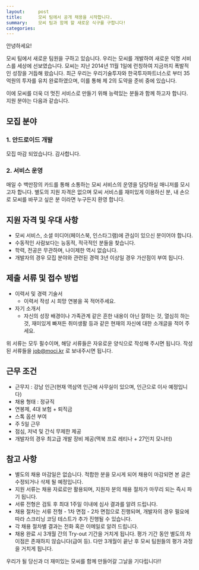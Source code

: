 ```yaml
---
layout:     post
title:      모씨 팀에서 공개 채용을 시작합니다.
summary:    모씨 팀과 함께 할 새로운 식구를 구합니다!
categories:
---
```

안녕하세요!

모씨 팀에서 새로운 팀원을 구하고 있습니다.
우리는 모씨를 개발하여 새로운 익명 서비스를 세상에 선보였습니다. 모씨는 지난 2014년 11월 1일에 런칭하여 지금까지 폭발적인 성장을 거듭해 왔습니다. 최근 우리는 우리기술투자와 한국투자파트너스로 부터 35억원의 투자를 유치 완료하였으며, 이를 통해 제 2의 도약을 준비 중에 있습니다.

이에 모씨를 더욱 더 멋진 서비스로 만들기 위해 능력있는 분들과 함께 하고자 합니다.<br />
지원 분야는 다음과 같습니다.

## 모집 분야

### 1. 안드로이드 개발
모집 마감 되었습니다. 감사합니다.

### 2. 서비스 운영
매일 수 백만장의 카드를 통해 소통하는 모씨 서비스의 운영을 담당하실 매니저를 모시고자 합니다. 별도의 지원 자격은 없으며 모씨 서비스를 재미있게 이용하신 분, 내 손으로 모씨를 바꾸고 싶은 분 이라면 누구든지 환영 합니다.

## 지원 자격 및 우대 사항
* 모씨 서비스, 소셜 미디어(페이스북, 인스타그램)에 관심이 있으신 분이어야 합니다.
* 수동적인 사람보다는 능동적, 적극적인 분들을 찾습니다.
* 학력, 전공은 무관하며, 나이제한 역시 없습니다.
* 개발자의 경우 모집 분야와 관련된 경력 3년 이상일 경우 가산점이 부여 됩니다.

## 제출 서류 및 접수 방법
* 이력서 및 경력 기술서
  * 이력서 작성 시 희망 연봉을 꼭 적어주세요.
* 자기 소개서
  * 자신의 성장 배경이나 가족관계 같은 흔한 내용이 아닌 잘하는 것, 열심히 하는 것, 재미있게 빠져든 취미생활 등과 같은 현재의 자신에 대한 소개글을 적어 주세요.

위 서류는 모두 필수이며, 해당 서류들은 자유로운 양식으로 작성해 주시면 됩니다.
작성된 서류들을 job@moci.kr 로 보내주시면 됩니다.

## 근무 조건
* 근무지 : 강남 인근(현재 역삼역 인근에 사무실이 있으며, 인근으로 이사 예정입니다)
* 채용 형태 : 정규직
* 연봉제, 4대 보험 + 퇴직금
* 스톡 옵션 부여
* 주 5일 근무
* 점심, 저녁 및 간식 무제한 제공
* 개발자의 경우 최고급 개발 장비 제공(맥북 프로 레티나 + 27인치 모니터)

## 참고 사항
* 별도의 채용 마감일은 없습니다. 적합한 분을 모시게 되어 채용이 마감되면 본 글은 수정되거나 삭제 될 예정입니다.
* 지원 서류는 채용 자료로만 활용되며, 지원자 분의 채용 절차가 마무리 되는 즉시 파기 됩니다.
* 서류 전형은 검토 후 최대 1주일 이내에 심사 결과를 알려 드립니다.
* 채용 절차는 서류 전형 - 1차 면접 - 2차 면접으로 진행되며, 개발자의 경우 필요에 따라 스크리닝 코딩 테스트가 추가 진행될 수 있습니다.
* 각 채용 절차별 결과는 전화 혹은 이메일로 알려 드립니다.
* 채용 완료 시 3개월 간의 Try-out 기간을 거치게 됩니다. 평가 기간 동안 별도의 차이점은 존재하지 않습니다(급여 등). 다만 3개월이 끝난 후 모씨 팀원들의 평가 과정을 거치게 됩니다.

우리가 될 당신과 더 재미있는 모씨를 함께 만들어갈 그날을 기다립니다!!
